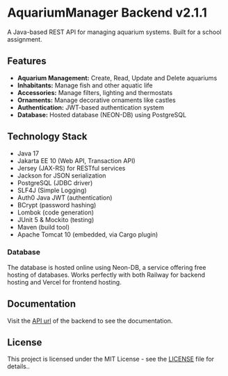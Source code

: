 # AquariumManager Backend v2.1.1

A Java-based REST API for managing aquarium systems. Built for a school assignment.

## Features

- **Aquarium Management:** Create, Read, Update and Delete aquariums
- **Inhabitants:** Manage fish and other aquatic life
- **Accessories:** Manage filters, lighting and thermostats
- **Ornaments:** Manage decorative ornaments like castles
- **Authentication:** JWT-based authentication system
- **Database:** Hosted database (NEON-DB) using PostgreSQL

## Technology Stack

- Java 17
- Jakarta EE 10 (Web API, Transaction API)
- Jersey (JAX-RS) for RESTful services
- Jackson for JSON serialization
- PostgreSQL (JDBC driver)
- SLF4J (Simple Logging)
- Auth0 Java JWT (authentication)
- BCrypt (password hashing)
- Lombok (code generation)
- JUnit 5 & Mockito (testing)
- Maven (build tool)
- Apache Tomcat 10 (embedded, via Cargo plugin)

### Database

The database is hosted online using Neon-DB, a service offering free hosting of databases. Works perfectly with both Railway for backend hosting and Vercel for frontend hosting.

## Documentation

Visit the [API url](https://web-production-8a8d.up.railway.app/api/) of the backend to see the documentation.

## License

This project is licensed under the MIT License - see the [LICENSE](LICENSE) file for details..
